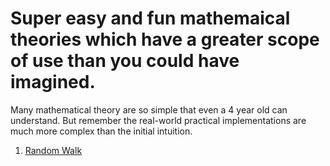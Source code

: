 # Super easy and fun mathemaical theories which have a greater scope of use than you could have imagined.

Many mathematical theory are so simple that even a 4 year old can understand. But remember the real-world practical implementations are much more complex than the initial intuition.<br>

1. [Random Walk](https://github.com/rahul96rajan/Fun_easy_mathemaical_theories_in_python/blob/master/The_Theory_of_Random_Walk.ipynb)
